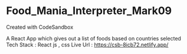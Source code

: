 # Food_Mania_Interpreter_Mark09
Created with CodeSandbox

A React App which gives out a list of foods based on countries selected
Tech Stack : React js , css
Live Url : https://csb-8icb72.netlify.app/


